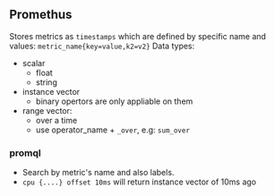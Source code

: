 ## Promethus
Stores metrics as `timestamps` which are defined by specific name and values: `metric_name{key=value,k2=v2}` 
Data types:
  - scalar
      - float
      - string
  - instance vector
      - binary opertors are only appliable on them
  - range vector:
      - over a time
      - use operator_name + `_over`, e.g: `sum_over`
### promql
- Search by metric's name and also labels.
- `cpu {....} offset 10ms` will return instance vector of 10ms ago
